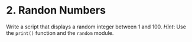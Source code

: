 # 2. Randon Numbers

Write a script that displays a random integer between 1 and 100.
*Hint*: Use the `print()` function and the `random` module.